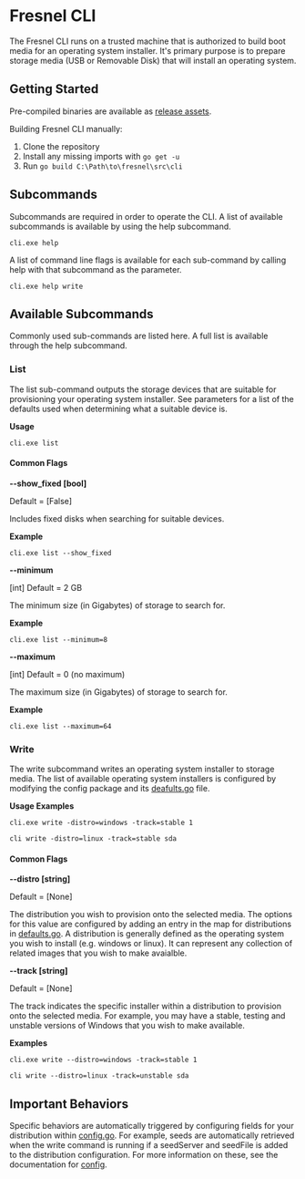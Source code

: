 # Fresnel CLI

<!--* freshness: { owner: '@alexherrero' reviewed: '2020-08-17' } *-->

The Fresnel CLI runs on a trusted machine that is authorized to build boot media
for an operating system installer. It's primary purpose is to prepare storage
media (USB or Removable Disk) that will install an operating system.

## Getting Started

Pre-compiled binaries are available as
[release assets](https://github.com/google/fresnel/releases).

Building Fresnel CLI manually:

1. Clone the repository
1. Install any missing imports with `go get -u`
1. Run `go build C:\Path\to\fresnel\src\cli`

## Subcommands

Subcommands are required in order to operate the CLI. A list of available
subcommands is available by using the help subcommand.

```
cli.exe help
```

A list of command line flags is available for each sub-command by calling help
with that subcommand as the parameter.

```
cli.exe help write
```

## Available Subcommands

Commonly used sub-commands are listed here. A full list is available through the
help subcommand.

### List

The list sub-command outputs the storage devices that are suitable for
provisioning your operating system installer. See parameters for a list of the
defaults used when determining what a suitable device is.

__**Usage**__

```
cli.exe list
```

#### Common Flags

**--show_fixed [bool]**

Default = [False]

Includes fixed disks when searching for suitable devices.

__**Example**__

```
cli.exe list --show_fixed
```

**--minimum**

[int] Default = 2 GB

The minimum size (in Gigabytes) of storage to search for.

__**Example**__

```
cli.exe list --minimum=8
```

**--maximum**

[int] Default = 0 (no maximum)

The maximum size (in Gigabytes) of storage to search for.

__**Example**__

```
cli.exe list --maximum=64
```

### Write

The write subcommand writes an operating system installer to storage media. The
list of available operating system installers is configured by modifying the
config package and its [deafults.go](config/defaults.go) file.

__**Usage Examples**__

```
cli.exe write -distro=windows -track=stable 1

cli write -distro=linux -track=stable sda
```

#### Common Flags

**--distro [string]**

Default = [None]

The distribution you wish to provision onto the selected media. The options for
this value are configured by adding an entry in the map for distributions in
[defaults.go](config/defaults.go). A distribution is generally defined as the
operating system you wish to install (e.g. windows or linux). It can represent
any collection of related images that you wish to make avaialble.

**--track [string]**

Default = [None]

The track indicates the specific installer within a distribution to provision
onto the selected media. For example, you may have a stable, testing and
unstable versions of Windows that you wish to make available.

__**Examples**__

```
cli.exe write --distro=windows -track=stable 1

cli write --distro=linux -track=unstable sda
```

## Important Behaviors

Specific behaviors are automatically triggered by configuring fields for your
distribution within [config.go](config/defaults.go). For example, seeds are
automatically retrieved when the write command is running if a seedServer and
seedFile is added to the distribution configuration. For more information on
these, see the documentation for [config](config/README.md).
